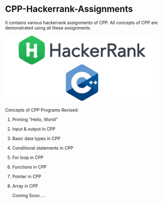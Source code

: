 # CPP-Hackerrank-Assignments
It contains various hackerrank assignments of CPP. 
All concepts of CPP are demonstrated using all these assignments.

![GitHub Logo](https://github.com/shubhamrajput0369/CPP-Hackerrank-Assignments/blob/main/C%2B%2B.jpg)

Concepts of CPP Programs Revised:
1. Printing "Hello, World"
2. Input & output in CPP
3. Basic data types in CPP
4. Conditional statements in CPP
5. For loop in CPP
6. Functions in CPP
7. Pointer in CPP
8. Array in CPP

   Coming Soon.....

